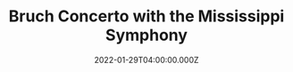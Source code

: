 ---
title: "Bruch Concerto with the Mississippi Symphony"
date: 2022-01-29T04:00:00.000Z
place: Jackson, MS
link: 
draft: yes
type: 'event'
---